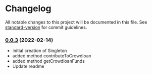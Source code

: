 # Changelog

All notable changes to this project will be documented in this file. See [standard-version](https://github.com/conventional-changelog/standard-version) for commit guidelines.

### [0.0.3](https://github.com/mangata-finance/polkadot-sdk/compare/v0.0.2...v0.0.3) (2022-02-14)

- Initial creation of Singleton
- added method contributeToCrowdloan
- added method getCrowdloanFunds
- Update readme
